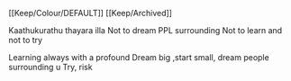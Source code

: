 [[Keep/Colour/DEFAULT]] [[Keep/Archived]] 

Kaathukurathu thayara illa
Not to dream PPL surrounding
Not to learn and not to try 



Learning always with a profound
Dream big ,start small, dream people surrounding u
Try, risk 
